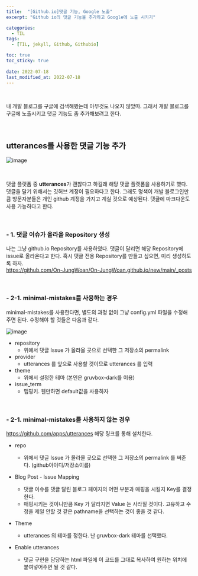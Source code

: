 ```yaml
---
title:  "[Github.io]댓글 기능, Google 노출"
excerpt: "Github io의 댓글 기능을 추가하고 Google에 노출 시키기"

categories:
  - TIL
tags:
  - [TIL, jekyll, Github, Githubio]

toc: true
toc_sticky: true
 
date: 2022-07-18
last_modified_at: 2022-07-18
---
```

<br>

내 개발 블로그를 구글에 검색해봤는데 아무것도 나오지 않았따. 
그래서 개발 블로그를 구글에 노출시키고 댓글 기능도 좀 추가해보려고 한다.

<br>

## utterances를 사용한 댓글 기능 추가
![image](https://user-images.githubusercontent.com/84084372/179539589-1b54e5a6-3441-4535-bf95-55389139ff76.png)

<br>

댓글 플랫폼 중 **utterances**가 괜찮다고 하길래 해당 댓글 플랫폼을 사용하기로 했다. 
댓글을 달기 위해서는 깃허브 계정이 필요하다고 한다. 
그래도 명색이 개발 블로그인만큼 방문자분들은 개인 github 계정을 가지고 계실 것으로 예상된다. 
댓글에 마크다운도 사용 가능하다고 한다.

<br>

### - **1. 댓글 이슈가 올라올 Repository 생성** <br>
나는 그냥 github.io Repository를 사용하였다. 
댓글이 달리면 해당 Repository에 issue로 올라온다고 한다. 
혹시 댓글 전용 Repository를 만들고 싶으면, 미리 생성하도록 하자. <br>
https://github.com/On-JungWoan/On-JungWoan.github.io/new/main/_posts

<br>


### - **2-1. minimal-mistakes를 사용하는 경우** <br>
minimal-mistakes를 사용한다면, 별도의 과정 없이 그냥 config.yml 파일을 수정해주면 된다. 
수정해야 할 것들은 다음과 같다. <br>

![image](https://user-images.githubusercontent.com/84084372/179542095-812671f7-5280-461a-9a7f-a34a51ba60a9.png) <br>

- repository
  - 위에서 댓글 Issue 가 올라올 곳으로 선택한 그 저장소의 permalink
- provider
  - utterances 를 앞으로 사용할 것이므로 utterances 를 입력
- theme
  - 위에서 설정한 테마 (본인은 gruvbox-dark를 이용)
- issue_term
  - 맵핑키. 웬만하면 default값을 사용하자

<br>

### - **2-1. minimal-mistakes를 사용하지 않는 경우** <br>
https://github.com/apps/utterances
해당 링크를 통해 설치한다.

- repo
  - 위에서 댓글 Issue 가 올라올 곳으로 선택한 그 저장소의 permalink 를 써준다. (github아이디/저장소이름)

- Blog Post - Issue Mapping
  - 댓글 이슈를 댓글 달린 블로그 페이지의 어떤 부분과 매핑을 시킬지 Key를 결정한다.
  - 매핑시키는 것이니만큼 Key 가 달라지면 Value 는 사라질 것이다. 고유하고 수정을 제일 안할 것 같은 pathname을 선택하는 것이 좋을 것 같다.

- Theme
  - utterances 의 테마를 정한다. 난 gruvbox-dark 테마를 선택했다.

- Enable utterances
  - 댓글 구현을 담당하는 html 파일에 이 코드를 그대로 복사하여 원하는 위치에 붙여넣어주면 될 것 같다.
